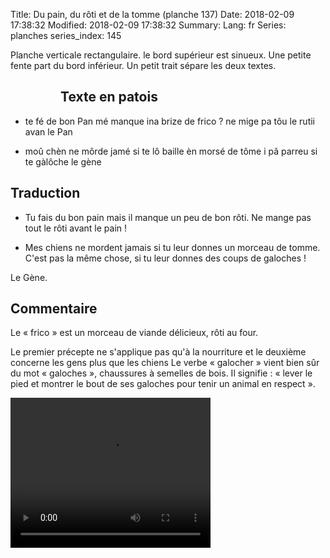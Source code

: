 Title: Du pain, du rôti et de la tomme (planche 137)
Date: 2018-02-09 17:38:32
Modified: 2018-02-09 17:38:32
Summary: 
Lang: fr
Series: planches
series_index: 145

Planche verticale rectangulaire. le bord supérieur est sinueux. Une petite fente part du bord inférieur. Un petit trait sépare les deux textes.
<figure class="image-block" style="float: left;">
  <img alt="" src="{static}/images/planche_137.png">
  <figcaption style="max-width: 218px"></figcaption>
</figure>


## Texte en patois
- te fé de bon Pan mé manque ina brize de frico ?  ne mige pa tôu le  rutii avan le Pan

- moû chèn ne môrde jamé si te lô baille èn morsé de tôme i pâ parreu si te gàlôche 		  le  gène

## Traduction
- Tu fais du bon pain mais il manque un peu de bon rôti. Ne mange pas tout le rôti avant le pain !

- Mes chiens ne mordent jamais si tu leur donnes un morceau de tomme. C'est pas la même chose, si tu leur donnes des coups de galoches !



Le Gène.

## Commentaire
Le « frico » est un morceau de viande délicieux, rôti au four.

Le premier précepte ne s'applique pas qu'à la nourriture et le deuxième concerne les gens plus que les chiens
Le verbe « galocher » vient bien sûr du mot « galoches », chaussures à semelles de bois. Il signifie : « lever le pied et montrer le bout de ses galoches pour tenir un animal en respect ».



<video width="320" height="240" controls>
  <source src="https://d1njpgd0ygatdn.cloudfront.net/video_137.mp4" type="video/mp4">
</video>
